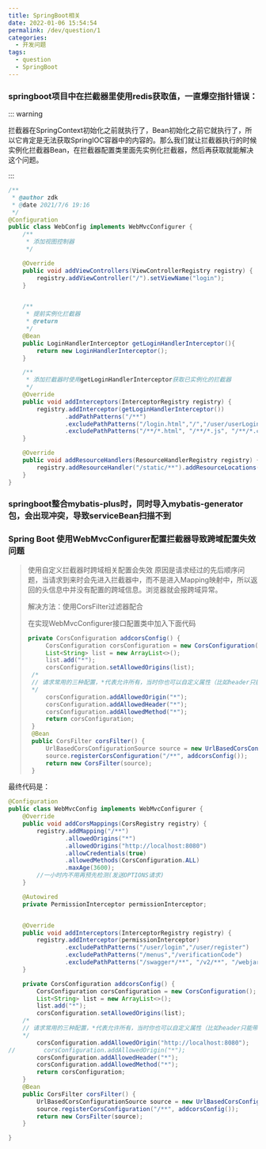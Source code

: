 ```yaml
---
title: SpringBoot相关
date: 2022-01-06 15:54:54
permalink: /dev/question/1
categories: 
  - 开发问题
tags: 
  - question
  - SpringBoot
---
```


### springboot项目中在拦截器里使用redis获取值，一直爆空指针错误：

::: warning

拦截器在SpringContext初始化之前就执行了，Bean初始化之前它就执行了，所以它肯定是无法获取SpringIOC容器中的内容的。那么我们就让拦截器执行的时候实例化拦截器Bean，在拦截器配置类里面先实例化拦截器，然后再获取就能解决这个问题。

:::

```java
/**
 * @author zdk
 * @date 2021/7/6 19:16
 */
@Configuration
public class WebConfig implements WebMvcConfigurer {
    /**
     * 添加视图控制器
     */

    @Override
    public void addViewControllers(ViewControllerRegistry registry) {
        registry.addViewController("/").setViewName("login");
    }


    /**
     * 提前实例化拦截器
     * @return
     */
    @Bean
    public LoginHandlerInterceptor getLoginHandlerInterceptor(){
        return new LoginHandlerInterceptor();
    }

    /**
     * 添加拦截器时使用getLoginHandlerInterceptor获取已实例化的拦截器
     */
    @Override
    public void addInterceptors(InterceptorRegistry registry) {
        registry.addInterceptor(getLoginHandlerInterceptor())
                .addPathPatterns("/**")
                .excludePathPatterns("/login.html","/","/user/userLogin","/user/toLogin")
                .excludePathPatterns("/**/*.html", "/**/*.js", "/**/*.css", "/**/*.json", "/**/*.icon","/**/*.jpg","/**/*.png");
    }

    @Override
    public void addResourceHandlers(ResourceHandlerRegistry registry) {
        registry.addResourceHandler("/static/**").addResourceLocations(ResourceUtils.CLASSPATH_URL_PREFIX + "/static/");
    }
}
```



### springboot整合mybatis-plus时，同时导入mybatis-generator包，会出现冲突，导致serviceBean扫描不到





### Spring Boot 使用WebMvcConfigurer配置拦截器导致跨域配置失效问题

> 使用自定义拦截器时跨域相关配置会失效
> 原因是请求经过的先后顺序问题，当请求到来时会先进入拦截器中，而不是进入Mapping映射中，所以返回的头信息中并没有配置的跨域信息。浏览器就会报跨域异常。
>
> 解决方法：使用CorsFilter过滤器配合
>
> 在实现WebMvcConfigurer接口配置类中加入下面代码
>
> ```java
> private CorsConfiguration addcorsConfig() {
>      CorsConfiguration corsConfiguration = new CorsConfiguration();
>      List<String> list = new ArrayList<>();
>      list.add("*");
>      corsConfiguration.setAllowedOrigins(list);
>  /*
>  // 请求常用的三种配置，*代表允许所有，当时你也可以自定义属性（比如header只能带什么，只能是post方式等等）
>  */
>      corsConfiguration.addAllowedOrigin("*");
>      corsConfiguration.addAllowedHeader("*");
>      corsConfiguration.addAllowedMethod("*");
>      return corsConfiguration;
>  }
>  @Bean
>  public CorsFilter corsFilter() {
>      UrlBasedCorsConfigurationSource source = new UrlBasedCorsConfigurationSource();
>      source.registerCorsConfiguration("/**", addcorsConfig());
>      return new CorsFilter(source);
>  }
> 
> ```

最终代码是：

```java
@Configuration
public class WebMvcConfig implements WebMvcConfigurer {
    @Override
    public void addCorsMappings(CorsRegistry registry) {
        registry.addMapping("/**")
                .allowedOrigins("*")
                .allowedOrigins("http://localhost:8080")
                .allowCredentials(true)
                .allowedMethods(CorsConfiguration.ALL)
                .maxAge(3600);
        //一小时内不用再预先检测(发送OPTIONS请求)
    }

    @Autowired
    private PermissionInterceptor permissionInterceptor;


    @Override
    public void addInterceptors(InterceptorRegistry registry) {
        registry.addInterceptor(permissionInterceptor)
                .excludePathPatterns("/user/login","/user/register")
                .excludePathPatterns("/menus","/verificationCode")
                .excludePathPatterns("/swagger*/**", "/v2/**", "/webjars/**");
    }

    private CorsConfiguration addcorsConfig() {
        CorsConfiguration corsConfiguration = new CorsConfiguration();
        List<String> list = new ArrayList<>();
        list.add("*");
        corsConfiguration.setAllowedOrigins(list);
    /*
    // 请求常用的三种配置，*代表允许所有，当时你也可以自定义属性（比如header只能带什么，只能是post方式等等）
    */
        corsConfiguration.addAllowedOrigin("http://localhost:8080");
//        corsConfiguration.addAllowedOrigin("*");
        corsConfiguration.addAllowedHeader("*");
        corsConfiguration.addAllowedMethod("*");
        return corsConfiguration;
    }
    @Bean
    public CorsFilter corsFilter() {
        UrlBasedCorsConfigurationSource source = new UrlBasedCorsConfigurationSource();
        source.registerCorsConfiguration("/**", addcorsConfig());
        return new CorsFilter(source);
    }

}

```





































